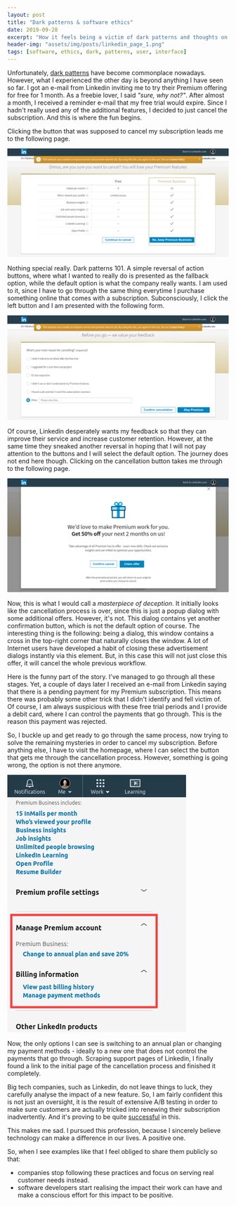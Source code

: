 ```yaml
---
layout: post
title: "Dark patterns & software ethics"
date: 2019-09-28
excerpt: "How it feels being a victim of dark patterns and thoughts on our duty as software engineers"
header-img: "assets/img/posts/linkedin_page_1.png"
tags: [software, ethics, dark, patterns, user, interface]
---
```


Unfortunately, [dark patterns](https://en.wikipedia.org/wiki/Dark_pattern) have become commonplace nowadays. However, what I experienced the other day is beyond anything I have seen so far. I got an e-mail from Linkedin inviting me to try their Premium offering for free for 1 month. As a freebie lover, I said *"sure, why not?"*. After almost a month, I received a reminder e-mail that my free trial would expire. Since I hadn't really used any of the additional features, I decided to just cancel the subscription. And this is where the fun begins.

Clicking the button that was supposed to cancel my subscription leads me to the following page.

![Linkedin page 1](../assets/img/posts/linkedin_page_1.png)

Nothing special really. Dark patterns 101. A simple reversal of action buttons, where what I wanted to really do is presented as the fallback option, while the default option is what the company really wants. I am used to it, since I have to go through the same thing everytime I purchase something online that comes with a subscription. Subconsciously, I click the left button and I am presented with the following form.

![Linkedin page 2](../assets/img/posts/linkedin_page_2.png)

Of course, Linkedin desperately wants my feedback so that they can improve their service and increase customer retention. However, at the same time they sneaked another reversal in hoping that I will not pay attention to the buttons and I will select the default option. The journey does not end here though. Clicking on the cancellation button takes me through to the following page.

![Linkedin page 3](../assets/img/posts/linkedin_page_3.png)

Now, this is what I would call a *masterpiece of deception*. It initially looks like the cancellation process is over, since this is just a popup dialog with some additional offers. However, it's not. This dialog contains yet another confirmation button, which is not the default option of course. The interesting thing is the following: being a dialog, this window contains a cross in the top-right corner that naturally closes the window. A lot of Internet users have developed a habit of closing these advertisement dialogs instantly via this element. But, in this case this will not just close this offer, it will cancel the whole previous workflow.

Here is the funny part of the story. I've managed to go through all these stages. Yet, a couple of days later I received an e-mail from Linkedin saying that there is a pending payment for my Premium subscription. This means there was probably some other trick that I didn't identify and fell victim of. Of course, I am always suspicious with these free trial periods and I provide a debit card, where I can control the payments that go through. This is the reason this payment was rejected. 

So, I buckle up and get ready to go through the same process, now trying to solve the remaining mysteries in order to cancel my subscription. Before anything else, I have to visit the homepage, where I can select the button that gets me through the cancellation process. However, something is going wrong, the option is not there anymore. 

![Linkedin page 4](../assets/img/posts/linkedin_page_4.png)

Now, the only options I can see is switching to an annual plan or changing my payment methods - ideally to a new one that does not control the payments that go through. Scraping support pages of Linkedin, I finally found a link to the initial page of the cancellation process and finished it completely.

Big tech companies, such as Linkedin, do not leave things to luck, they carefully analyse the impact of a new feature. So, I am fairly confident this is not just an oversight, it is the result of extensive A/B testing in order to make sure customers are actually tricked into renewing their subscription inadvertently. And it's proving to be quite [successful](https://www.linkedin.cn/help/linkedin/forum/question/641328/hi-i-want-refund-my-premium-subscription-amount-i-don-t-want-to-use-my-premium-that-to-i-don-t-like-it-without-any-password-otp-automatically-money-got-deducted-from-my-account-?lang=en) in this. 

This makes me sad. I pursued this profession, because I sincerely believe technology can make a difference in our lives. A positive one.

So, when I see examples like that I feel obliged to share them publicly so that:

* companies stop following these practices and focus on serving real customer needs instead.
* software developers start realising the impact their work can have and make a conscious effort for this impact to be positive.
